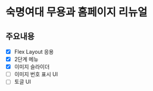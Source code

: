 # 숙명여대 무용과 홈페이지 리뉴얼

## 주요내용
- [x]  Flex Layout 응용
- [x]  2단계 메뉴
- [x]  이미지 슬라이더
- [ ]  이미지 번호 표시 UI
- [ ]  토글 UI
